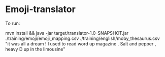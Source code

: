 # Emoji-translator

To run:

mvn install && java -jar target/translator-1.0-SNAPSHOT.jar ./training/emoji/emoji_mapping.csv ./training/english/moby_thesaurus.csv "it was all a dream ! I used to read word up magazine . Salt and pepper , heavy D up in the limousine"